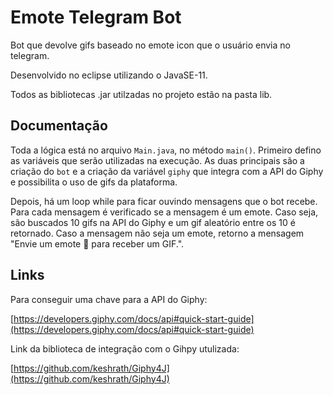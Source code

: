 # Emote Telegram Bot

Bot que devolve gifs baseado no emote icon que o usuário envia no telegram.

Desenvolvido no eclipse utilizando o JavaSE-11.

Todos as bibliotecas .jar utilzadas no projeto estão na pasta lib.

## Documentação

Toda a lógica está no arquivo `Main.java`, no método `main()`. Primeiro defino as variáveis que serão utilizadas na execução. As duas principais são a criação do `bot` e a criação da variável `giphy` que integra com a API do Giphy e possibilita o uso de gifs da plataforma.

Depois, há um loop while para ficar ouvindo mensagens que o bot recebe. Para cada mensagem é verificado se a mensagem é um emote. Caso seja, são buscados 10 gifs na API do Giphy e um gif aleatório entre os 10 é retornado. Caso a mensagem não seja um emote, retorno a mensagem "Envie um emote 🙂 para receber um GIF.".

## Links

Para conseguir uma chave para a API do Giphy:

[https://developers.giphy.com/docs/api#quick-start-guide](https://developers.giphy.com/docs/api#quick-start-guide)

Link da biblioteca de integração com o Gihpy utulizada:

[https://github.com/keshrath/Giphy4J](https://github.com/keshrath/Giphy4J)